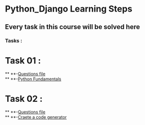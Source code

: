 # Python_Django Learning Steps
## Every task in this course will be solved here
### Tasks :
# Task 01 :  
**        **-[Questions file](https://github.com/PydevAzmi/Python_Django/blob/master/Tasks%20files/01-Python%20Tasks%20Part%201.pdf)<br>
**        **-[Python Fundamentals ](https://github.com/PydevAzmi/Python_Django/blob/master/Task%2001/Task%2001-Python%20fundamentals.py)
# Task 02 :
**        **-[Questions file](https://github.com/PydevAzmi/Python_Django/blob/master/Tasks%20files/02-Tasks.pdf)<br>
**        **-[Craete a code generator](https://github.com/PydevAzmi/Python_Django/blob/master/Task%2002/Create%20a%20code%20generator.py)